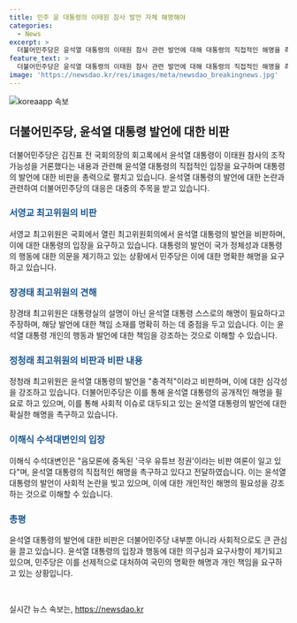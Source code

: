 ```yaml
---
title: 민주 윤 대통령의 이태원 참사 발언 자체 해명해야
categories:
  - News
excerpt: >
  더불어민주당은 윤석열 대통령의 이태원 참사 관련 발언에 대해 대통령의 직접적인 해명을 촉구했습니다. 국회에서 열린 최고위원회의에서 민주당 서영교 최고위원은 대통령의 발언을 비판하며 직접 해명을 요구했고, 정청래 최고위원은 이를 충격적이라며 비판했습니다. 이와 관련해 장경태 최고위원도 대통령이 직접 해명해야 한다고 주장했습니다. 이들의 발언은 윤 대통령의 발언이 국민적인 관심을 끌고 있는 상황에서 대통령의 직접적인 해명을 요구하는 내용을 담고 있습니다.
feature_text: >
  더불어민주당은 윤석열 대통령의 이태원 참사 관련 발언에 대해 대통령의 직접적인 해명을 촉구했습니다. 국회에서 열린 최고위원회의에서 민주당 서영교 최고위원은 대통령의 발언을 비판하며 직접 해명을 요구했고, 정청래 최고위원은 이를 충격적이라며 비판했습니다. 이와 관련해 장경태 최고위원도 대통령이 직접 해명해야 한다고 주장했습니다. 이들의 발언은 윤 대통령의 발언이 국민적인 관심을 끌고 있는 상황에서 대통령의 직접적인 해명을 요구하는 내용을 담고 있습니다.
image: 'https://newsdao.kr/res/images/meta/newsdao_breakingnews.jpg'
---
```


<p><img src="https://newsdao.kr/res/images/meta/newsdao_breakingnews.jpg" alt="koreaapp 속보" /></p>

<h2 data-ke-size="size26">더불어민주당, 윤석열 대통령 발언에 대한 비판</h2>

<p data-ke-size="size16">더불어민주당은 김진표 전 국회의장의 회고록에서 윤석열 대통령이 이태원 참사의 조작 가능성을 거론했다는 내용과 관련해 윤석열 대통령의 직접적인 입장을 요구하며 대통령의 발언에 대한 비판을 총력으로 펼치고 있습니다. 윤석열 대통령의 발언에 대한 논란과 관련하여 더불어민주당의 대응은 대중의 주목을 받고 있습니다.</p>

<h3><b><span style="color: #1a5490;">서영교 최고위원의 비판</span></b></h3>

<p data-ke-size="size16">서영교 최고위원은 국회에서 열린 최고위원회의에서 윤석열 대통령의 발언을 비판하며, 이에 대한 대통령의 입장을 요구하고 있습니다. 대통령의 발언이 국가 정체성과 대통령의 행동에 대한 의문을 제기하고 있는 상황에서 민주당은 이에 대한 명확한 해명을 요구하고 있습니다.</p>

<h3><b><span style="color: #1a5490;">장경태 최고위원의 견해</span></b></h3>

<p data-ke-size="size16">장경태 최고위원은 대통령실의 설명이 아닌 윤석열 대통령 스스로의 해명이 필요하다고 주장하며, 해당 발언에 대한 책임 소재를 명확히 하는 데 중점을 두고 있습니다. 이는 윤석열 대통령 개인의 행동과 발언에 대한 책임을 강조하는 것으로 이해할 수 있습니다.</p>

<h3><b><span style="color: #1a5490;">정청래 최고위원의 비판과 비판 내용</span></b></h3>

<p data-ke-size="size16">정청래 최고위원은 윤석열 대통령의 발언을 "충격적"이라고 비판하며, 이에 대한 심각성을 강조하고 있습니다. 더불어민주당은 이를 통해 윤석열 대통령의 공개적인 해명을 필요로 하고 있으며, 이를 통해 사회적 이슈로 대두되고 있는 윤석열 대통령의 발언에 대한 확실한 해명을 촉구하고 있습니다.</p>

<h3><b><span style="color: #1a5490;">이해식 수석대변인의 입장</span></b></h3>

<p data-ke-size="size16">이해식 수석대변인은 "음모론에 중독된 '극우 유튜브 정권'이라는 비판 여론이 일고 있다"며, 윤석열 대통령의 직접적인 해명을 촉구하고 있다고 전달하였습니다. 이는 윤석열 대통령의 발언이 사회적 논란을 빚고 있으며, 이에 대한 개인적인 해명의 필요성을 강조하는 것으로 이해할 수 있습니다.</p>

<h3><b><span style="color: #1a5490;">총평</span></b></h3>

<p data-ke-size="size16">윤석열 대통령의 발언에 대한 비판은 더불어민주당 내부뿐 아니라 사회적으로도 큰 관심을 끌고 있습니다. 윤석열 대통령의 입장과 행동에 대한 의구심과 요구사항이 제기되고 있으며, 민주당은 이를 선제적으로 대처하여 국민의 명확한 해명과 개인 책임을 요구하고 있는 상황입니다.</p>

<p data-ke-size="size16">&nbsp;</p>
실시간 뉴스 속보는, <a href="https://newsdao.kr" rel="dofollow">https://newsdao.kr</a>


